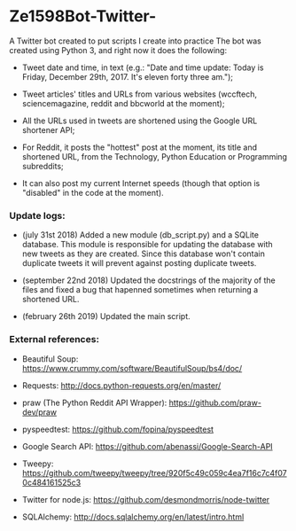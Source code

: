 # Ze1598Bot-Twitter-
A Twitter bot created to put scripts I create into practice
The bot was created using Python 3, and right now it does the following:

* Tweet date and time, in text (e.g.: "Date and time update: Today is Friday, December 29th, 2017. It's eleven forty three am.");

* Tweet articles' titles and URLs from various websites (wccftech, sciencemagazine, reddit and bbcworld at the moment);

* All the URLs used in tweets are shortened using the Google URL shortener API;

* For Reddit, it posts the "hottest" post at the moment, its title and shortened URL, from the Technology, Python Education or Programming subreddits;

* It can also post my current Internet speeds (though that option is "disabled" in the code at the moment).



### Update logs:

* (july 31st 2018) Added a new module (db_script.py) and a SQLite database. This module is responsible for updating the database with new tweets as they are created. Since this database won't contain duplicate tweets it will prevent against posting duplicate tweets.

* (september 22nd 2018) Updated the docstrings of the majority of the files and fixed a bug that hapenned sometimes when returning a shortened URL.

* (february 26th 2019) Updated the main script.



### External references:

* Beautiful Soup: https://www.crummy.com/software/BeautifulSoup/bs4/doc/

* Requests: http://docs.python-requests.org/en/master/

* praw (The Python Reddit API Wrapper): https://github.com/praw-dev/praw

* pyspeedtest: https://github.com/fopina/pyspeedtest

* Google Search API: https://github.com/abenassi/Google-Search-API

* Tweepy: https://github.com/tweepy/tweepy/tree/920f5c49c059c4ea7f16c7c4f070c484161525c3

* Twitter for node.js: https://github.com/desmondmorris/node-twitter

* SQLAlchemy: http://docs.sqlalchemy.org/en/latest/intro.html